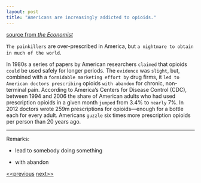 ```yaml
---
layout: post
title: "Americans are increasingly addicted to opioids."
---
```


[source from <em>the Economist</em>][link]


`The painkillers` are over-prescribed in America, but `a nightmare to obtain in much of the world`.

In 1980s a series of papers by American researchers `claimed` that opioids `could` be used safely for longer periods. The `evidence` was `slight`, but, combined with a `formidable marketing effort by` drug firms, it `led to American doctors prescribing` opioids `with abandon` for chronic, non-terminal pain. According to America’s Centers for Disease Control (CDC), between 1994 and 2006 the share of American adults who had used prescription opioids in a given month `jumped` from 3.4% to `nearly` 7%. In 2012 doctors wrote 259m prescriptions for opioids—enough for a bottle each for every adult. Americans `guzzle` six times more prescription opioids per person than 20 years ago.


*******************************************
Remarks:

* lead to somebody doing something

* with abandon


[<<previous][link1]                                                                                               [next>>][link2]



[link]:http://www.economist.com/news/international/21699363-painkillers-are-over-prescribed-america-nightmare-obtain-much
[link1]:http://jayhawk.ningtian.info/blogs/2016/05/23/greece-was-supposed-to-return-migrants-to-turkey
[link2]:http://jayhawk.ningtian.info/blogs/2016/05/23/greece-was-supposed-to-return-migrants-to-turkey


